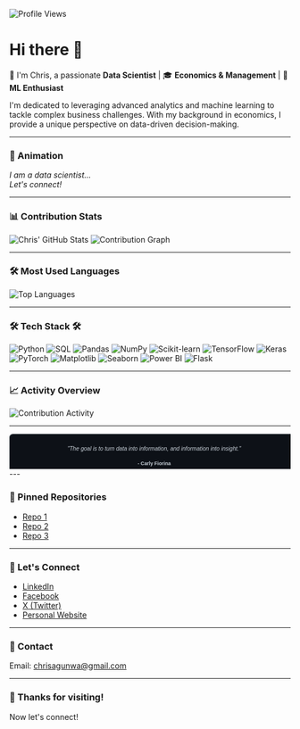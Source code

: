 ![Profile Views](https://komarev.com/ghpvc/?username=chrisagunwa&color=blue)

# Hi there 👋  
👋 I'm Chris, a passionate **Data Scientist** | 🎓 **Economics & Management** | 🤖 **ML Enthusiast**

I'm dedicated to leveraging advanced analytics and machine learning to tackle complex business challenges. With my background in economics, I provide a unique perspective on data-driven decision-making.

---

### 🎉 Animation
*I am a data scientist...*  
*Let's connect!*

---

### 📊 Contribution Stats
![Chris' GitHub Stats](https://github-readme-stats.vercel.app/api?username=chrisagunwa&show_icons=true&theme=radical)
![Contribution Graph](https://github-readme-streak-stats.herokuapp.com/?user=chrisagunwa&theme=radical)


---

### 🛠️ Most Used Languages
![Top Languages](https://github-readme-stats.vercel.app/api/top-langs/?username=chrisagunwa&layout=compact&theme=radical)

---

### 🛠️ Tech Stack 🛠️
![Python](https://img.shields.io/badge/Python-3776AB?style=flat&logo=python&logoColor=white)
![SQL](https://img.shields.io/badge/SQL-4479A1?style=flat&logo=postgresql&logoColor=white)
![Pandas](https://img.shields.io/badge/Pandas-150458?style=flat&logo=pandas&logoColor=white)
![NumPy](https://img.shields.io/badge/NumPy-013243?style=flat&logo=numpy&logoColor=white)
![Scikit-learn](https://img.shields.io/badge/scikit--learn-F7931E?style=flat&logo=scikit-learn&logoColor=white)
![TensorFlow](https://img.shields.io/badge/TensorFlow-FF6F20?style=flat&logo=tensorflow&logoColor=white)
![Keras](https://img.shields.io/badge/Keras-D00000?style=flat&logo=keras&logoColor=white)
![PyTorch](https://img.shields.io/badge/PyTorch-EE4C2C?style=flat&logo=pytorch&logoColor=white)
![Matplotlib](https://img.shields.io/badge/Matplotlib-003B57?style=flat&logo=matplotlib&logoColor=white)
![Seaborn](https://img.shields.io/badge/Seaborn-30A9DE?style=flat&logo=seaborn&logoColor=white)
![Power BI](https://img.shields.io/badge/Power_BI-F2C94C?style=flat&logo=powerbi&logoColor=black)
![Flask](https://img.shields.io/badge/Flask-000000?style=flat&logo=flask&logoColor=white)

---

### 📈 Activity Overview
![Contribution Activity](https://activity-graph.herokuapp.com/graph?username=chrisagunwa&theme=react-dark)

---

<svg fill="none" viewBox="0 0 800 100" width="800" height="100" xmlns="http://www.w3.org/2000/svg">
    <foreignObject width="100%" height="100%">
        <div xmlns="http://www.w3.org/1999/xhtml">
            <style>
                .container {
                    display: flex;
                    flex-direction: column;
                    align-items: center;
                    justify-content: center;
                    height: 100%;
                    width: 100%;
                    background-color: #0D1117;
                    border: 2px solid #30363D;
                    border-radius: 10px;
                    font-family: Arial, sans-serif;
                    color: #C9D1D9;
                    padding: 10px;
                }
                .quote {
                    font-size: 16px;
                    font-style: italic;
                    text-align: center;
                    margin-bottom: 10px;
                }
                .author {
                    font-size: 14px;
                    font-weight: bold;
                }
            </style>
            <div class="container">
                <p class="quote">"The goal is to turn data into information, and information into insight."</p>
                <p class="author">- Carly Fiorina</p>
            </div>
        </div>
    </foreignObject>
</svg>
---

### 📂 Pinned Repositories
- [Repo 1](link-to-your-repo1)  <!-- Replace with your repo link -->
- [Repo 2](link-to-your-repo2)  <!-- Replace with your repo link -->
- [Repo 3](link-to-your-repo3)  <!-- Replace with your repo link -->

---

### 🔗 Let's Connect
- [LinkedIn](https://www.linkedin.com/in/christian-agunwa)
- [Facebook](https://www.facebook.com/ejikemeagunwa)
- [X (Twitter)](https://x.com/KemeAgunwa)
- [Personal Website](https://bit.ly/ejikemeuwa)

---

### 📧 Contact
Email: [chrisagunwa@gmail.com](mailto:chrisagunwa@gmail.com)

---

### 🙏 Thanks for visiting!
Now let's connect!
